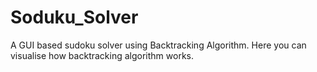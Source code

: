 # Soduku_Solver
A GUI based sudoku solver using Backtracking Algorithm.
Here you can visualise how backtracking algorithm works.
